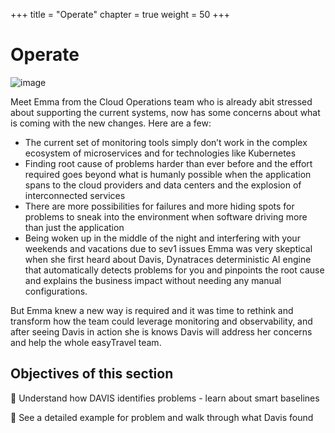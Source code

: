 +++
title = "Operate"
chapter = true
weight = 50
+++

# Operate

![image](/images/emma.png)

Meet Emma from the Cloud Operations team who is already abit stressed about supporting the current systems, now has some concerns about what is coming with the new changes. Here are a few:

* The current set of monitoring tools simply don’t work in the complex ecosystem of microservices and for technologies like Kubernetes
* Finding root cause of problems harder than ever before and the effort required goes beyond what is humanly possible when the application spans to the cloud providers and data centers and the explosion of interconnected services
* There are more possibilities for failures and more hiding spots for problems to sneak into the environment when software driving more than just the application
* Being woken up in the middle of the night and interfering with your weekends and vacations due to sev1 issues
Emma was very skeptical when she first heard about Davis, Dynatraces deterministic AI engine that automatically detects problems for you and pinpoints the root cause and explains the business impact without needing any manual configurations.

But Emma knew a new way is required and it was time to rethink and transform how the team could leverage monitoring and observability, and after seeing Davis in action she is knows Davis will address her concerns and help the whole easyTravel team.

## Objectives of this section

:small_blue_diamond: Understand how DAVIS identifies problems - learn about smart baselines

:small_blue_diamond: See a detailed example for problem and walk through what Davis found